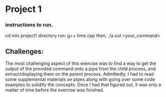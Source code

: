 # Project 1

### instructions to run.
cd into project1 directory
run: g++ time.cpp then, ./a.out <your_command>

## Challenges:

The most challenging aspect of this exercise was to find a way to get the output of the provided command onto a pipe from the child process, and extract/displaying them on the parent process. Admittedly, I had to read some supplemental materials on pipes along with going over some code examples to solidify the concepts. Once I had that figured out, it was only a matter of time before the exercise was finished.
